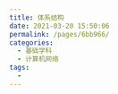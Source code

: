```yaml
---
title: 体系结构
date: 2021-03-20 15:50:06
permalink: /pages/6bb966/
categories:
  - 基础学科
  - 计算机网络
tags:
  - 
---
```

